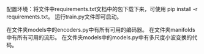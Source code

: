 配置环境：将文件中requirements.txt文档中的包下载下来，可使用 pip install -r requirements.txt。
运行train.py文件即可启动。

在文件夹models中的encoders.py中有所有可用的编码器。
在文件夹manifolds中有所有可用的流形。
在文件夹models中的models.py中有多尺度小波变换的代码。

